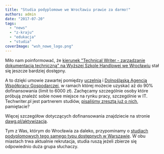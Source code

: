 ```yaml
---
title: "Studia podyplomowe we Wrocławiu prawie za darmo!"
authors: admin
date: "2017-07-20"
tags:
  - "news"
  - "z-kraju"
  - "edukacja"
  - "studia"
coverImage: "wsh_nowe_logo.png"
---
```


Miło nam poinformować, że
[kierunek "Technical Writer - zarządzanie dokumentacją techniczną" na Wyższej Szkole Handlowej we Wrocławiu](http://www.handlowa.eu/pl/kierunki/studia-podyplomowe/technical-writer-zarzadzanie-dokumentacja-techniczna/opis)
stał się jeszcze bardziej dostępny.

A to dzięki umowie zawartej pomiędzy [uczelnią](http://handlowa.eu/pl/) i
[Dolnośląską Agencją Współpracy Gospodarczej](http://dawg.pl/pl/index), w ramach
której możecie uzyskać aż do 90% dofinansowania (limit to 6000 zł). Zachęcamy
szczególnie osoby które próbują znaleźć sobie nowe miejsce na rynku pracy,
szczególnie w IT. Techwriter.pl jest partnerem studiów,
[pisaliśmy zresztą już o nich](http://techwriter.pl/kolejna-uczelnia-ze-studiami-podyplomowymi-z-komunikacji-technicznej/),
pamiętacie?

Więcej szczegółow dotyczących dofinansowania znajdziecie na stronie
[dawg.pl/aktywizacja](http://dawg.pl/pl/page/51/AKTYWIZACJA-DOLNOSLASKIEGO-RYNKU-PRACY).

Tym z Was, którym do Wrocławia za daleko, przypominamy o
[studiach podyplomowych tego samego typu dostępnych w Warszawie](http://techwriter.pl/pierwsze-w-polsce-studia-podyplomowe-z-komunikacji-technicznej/).
W obu miastach trwa aktualnie rekrutacja, studia ruszą jeżeli zbierze się
odpowiednio duża grupa słuchaczy.
